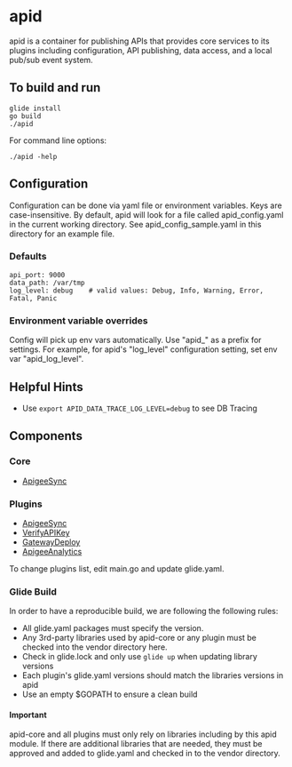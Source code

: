 # apid

apid is a container for publishing APIs that provides core services to its plugins including configuration, 
API publishing, data access, and a local pub/sub event system.

## To build and run

    glide install
    go build
    ./apid

For command line options:

    ./apid -help

## Configuration

Configuration can be done via yaml file or environment variables. Keys are case-insensitive. 
By default, apid will look for a file called apid_config.yaml in the current working directory.
See apid_config_sample.yaml in this directory for an example file.

### Defaults

    api_port: 9000
    data_path: /var/tmp
    log_level: debug    # valid values: Debug, Info, Warning, Error, Fatal, Panic 
 
### Environment variable overrides

Config will pick up env vars automatically. Use "apid_" as a prefix for settings. For example, for 
apid's "log_level" configuration setting, set env var "apid_log_level". 

## Helpful Hints

* Use `export APID_DATA_TRACE_LOG_LEVEL=debug` to see DB Tracing


## Components
 
### Core

* [ApigeeSync](https://github.com/30x/apidApigeeSync)
 
### Plugins

* [ApigeeSync](https://github.com/30x/apidApigeeSync)
* [VerifyAPIKey](https://github.com/30x/apidVerifyApiKey)
* [GatewayDeploy](https://github.com/30x/apidGatewayDeploy)
* [ApigeeAnalytics](https://github.com/30x/apidAnalytics)

To change plugins list, edit main.go and update glide.yaml.

### Glide Build

In order to have a reproducible build, we are following the following rules:

* All glide.yaml packages must specify the version. 
* Any 3rd-party libraries used by apid-core or any plugin must be checked into the vendor directory here.
* Check in glide.lock and only use `glide up` when updating library versions
* Each plugin's glide.yaml versions should match the libraries versions in apid
* Use an empty $GOPATH to ensure a clean build


#### Important 

apid-core and all plugins must only rely on libraries including by this apid module.
If there are additional libraries that are needed, they must be approved and added to glide.yaml
and checked in to the vendor directory. 
